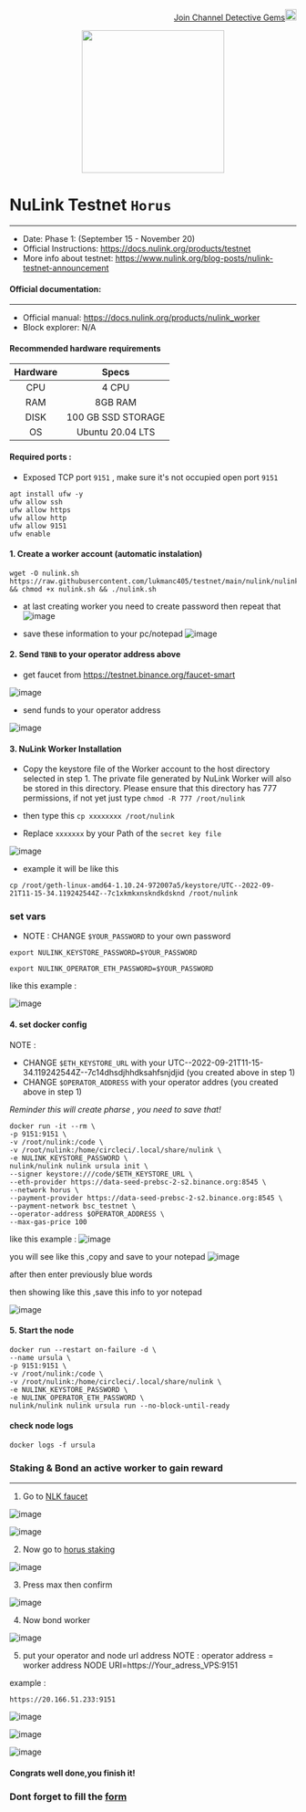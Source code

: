 <p align="right">
<html>
   <body>
      <a href="https://t.me/detective_gems/">
         Join Channel Detective Gems<img alt="Detective Gems" src="https://user-images.githubusercontent.com/48665887/191190210-b1c14331-4bd5-45ae-a271-e4f967ad7e45.png"
         width="20" height="20">
      </a>
   </body>
</html>
</p>
          
<p align="center">
 <img src="https://user-images.githubusercontent.com/107190154/190568136-14f5a7d8-5b15-46fb-8132-4d38a0779171.gif" width="250">
<p>

# NuLink Testnet `Horus`
---

- Date: Phase 1: (September 15 - November 20)
- Official Instructions: https://docs.nulink.org/products/testnet
- More info about testnet: https://www.nulink.org/blog-posts/nulink-testnet-announcement

#### Official documentation:
----
- Official manual: https://docs.nulink.org/products/nulink_worker
- Block explorer: N/A

#### Recommended hardware requirements
| Hardware | Specs    |
| :---:   | :---: |
| CPU | 4 CPU   |
| RAM | 8GB RAM |
| DISK | 100 GB SSD STORAGE |
| OS | Ubuntu 20.04 LTS|

#### Required ports :
- Exposed  TCP port `9151` , make sure it's not occupied
open port `9151`
```
apt install ufw -y 
ufw allow ssh 
ufw allow https 
ufw allow http 
ufw allow 9151
ufw enable
```

#### 1. Create a worker account (automatic instalation)
```
wget -O nulink.sh https://raw.githubusercontent.com/lukmanc405/testnet/main/nulink/nulink.sh && chmod +x nulink.sh && ./nulink.sh
```

- at last creating worker you need to create password then repeat that
![image](https://user-images.githubusercontent.com/48665887/191491113-02c63cad-cfe5-4ba9-906e-6d3d2f42e997.png)

- save these information to your pc/notepad
![image](https://user-images.githubusercontent.com/48665887/191491646-004ee8be-7112-448a-99e4-780a0f91fac6.png)


#### 2. Send `TBNB` to your operator address above 

- get faucet from https://testnet.binance.org/faucet-smart

![image](https://user-images.githubusercontent.com/48665887/191492348-46c2b694-df39-48e6-bd87-4ae66460cf03.png)


- send funds to your operator address 

![image](https://user-images.githubusercontent.com/48665887/191492509-9e639f6d-0d53-4684-86eb-ebaf10cbc9a1.png)


#### 3. NuLink Worker Installation

- Copy the keystore file of the Worker account to the host directory selected in step 1. The private file generated by NuLink Worker will also be stored in this directory. Please ensure that this directory has 777 permissions, if not yet just type `chmod -R 777 /root/nulink`

- then type this 
`cp xxxxxxxx /root/nulink`

- Replace `xxxxxxx` by your Path of the `secret key file`

![image](https://user-images.githubusercontent.com/48665887/191497662-ae6508d6-dfa4-4939-b0c2-e5cfbbaefa26.png)

- example it will be like this 

```
cp /root/geth-linux-amd64-1.10.24-972007a5/keystore/UTC--2022-09-21T11-15-34.119242544Z--7c1xkmkxnskndkdsknd /root/nulink
```

### set vars
- NOTE : CHANGE `$YOUR_PASSWORD` to your own password

```
export NULINK_KEYSTORE_PASSWORD=$YOUR_PASSWORD
```
```
export NULINK_OPERATOR_ETH_PASSWORD=$YOUR_PASSWORD
```

like this example :

![image](https://user-images.githubusercontent.com/48665887/191535522-1d27998f-157b-4dc0-9142-94b4d6920f8d.png)

#### 4. set docker config
NOTE : 
- CHANGE `$ETH_KEYSTORE_URL` with your UTC--2022-09-21T11-15-34.119242544Z--7c14dhsdjhhdksahfsnjdjid (you created above in step 1)
- CHANGE `$OPERATOR_ADDRESS` with your operator addres (you created above in step 1)

*Reminder this will create pharse , you need to save that!*

```
docker run -it --rm \
-p 9151:9151 \
-v /root/nulink:/code \
-v /root/nulink:/home/circleci/.local/share/nulink \
-e NULINK_KEYSTORE_PASSWORD \
nulink/nulink nulink ursula init \
--signer keystore:///code/$ETH_KEYSTORE_URL \
--eth-provider https://data-seed-prebsc-2-s2.binance.org:8545 \
--network horus \
--payment-provider https://data-seed-prebsc-2-s2.binance.org:8545 \
--payment-network bsc_testnet \
--operator-address $OPERATOR_ADDRESS \
--max-gas-price 100
```
like this example :
![image](https://user-images.githubusercontent.com/48665887/191534476-74654fc0-c5f0-4147-9ed6-ccb09cbe8a2f.png)


you will see like this ,copy and save to your notepad
![image](https://user-images.githubusercontent.com/48665887/191529203-c01a2f97-0755-46ee-807d-0dbd944b81bf.png)

after then enter previously blue words

then showing like this ,save this info to yor notepad

![image](https://user-images.githubusercontent.com/48665887/191536858-a378ad89-2965-4510-a4d4-3cce4b7ccc0e.png)


#### 5. Start the node
```
docker run --restart on-failure -d \
--name ursula \
-p 9151:9151 \
-v /root/nulink:/code \
-v /root/nulink:/home/circleci/.local/share/nulink \
-e NULINK_KEYSTORE_PASSWORD \
-e NULINK_OPERATOR_ETH_PASSWORD \
nulink/nulink nulink ursula run --no-block-until-ready
```
#### check node logs

```
docker logs -f ursula
```

### Staking & Bond an active worker to gain reward
---

1. Go to [NLK faucet](https://test-staking.nulink.org/faucet)

![image](https://user-images.githubusercontent.com/48665887/191538034-ef5afbc5-1a84-42bd-b935-27fbbd44aa27.png)

![image](https://user-images.githubusercontent.com/48665887/191538183-cdbe2fcb-a4b1-46d7-ad27-20ce6ecfc71a.png)


2. Now go to [horus staking](https://test-staking.nulink.org/) 

![image](https://user-images.githubusercontent.com/48665887/191538429-d7a1165b-28e3-4c7b-8387-d2dcff5a858b.png)

3. Press max then confirm 

![image](https://user-images.githubusercontent.com/48665887/191538721-d561e398-98c7-4206-9ae2-9a20f3708c20.png)

4. Now bond worker

![image](https://user-images.githubusercontent.com/48665887/191539042-bd95094b-7495-4156-85ab-f9afecec830f.png)

5. put your operator and node url address
NOTE :
operator address = worker address
NODE URI=https://Your_adress_VPS:9151

example :

`https://20.166.51.233:9151`

![image](https://user-images.githubusercontent.com/48665887/191540364-8b451563-818d-43ea-916d-c9b63464c764.png)

![image](https://user-images.githubusercontent.com/48665887/191541828-96ab8cbe-91c9-43c0-b24f-e9a6d6bbb54b.png)

![image](https://user-images.githubusercontent.com/48665887/191542082-534a511c-a420-4203-b523-d3813b80cedb.png)


#### Congrats well done,you finish it!

### Dont forget to fill the [form](https://docs.google.com/forms/d/e/1FAIpQLSep0rgPRcMd2kUhz53GYmBoktu-u-8npU2DakmzGpmpCmYZPw/viewform)
